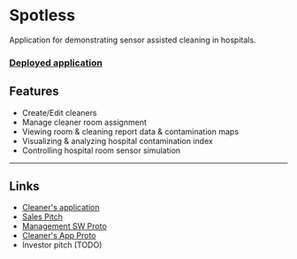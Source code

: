 # Spotless

Application for demonstrating sensor assisted cleaning in hospitals.

### [Deployed application](https://nkiuru.github.io/spotless/)

## Features
 - Create/Edit cleaners
 - Manage cleaner room assignment
 - Viewing room & cleaning report data & contamination maps
 - Visualizing & analyzing hospital contamination index
 - Controlling hospital room sensor simulation

---
## Links
 
 - [Cleaner's application](https://github.com/Harrisonnguyen1210/Cleaner_App)
 - [Sales Pitch](https://docs.google.com/presentation/d/1eqv7f4_LdPXw0PMm0jOgf4WXTxrPIxAH5x3VgmdcpUw/edit?usp=sharing)
 - [Management SW Proto](https://www.figma.com/proto/7qBabFUJ4VZN5W2mF4jfLu/CleanPanel?node-id=1%3A32&scaling=scale-down)
 - [Cleaner's App Proto](https://www.figma.com/proto/5BYS2nVKJfeRj6g0hgcFOB/Cleaner-application?scaling=scale-down&node-id=4%3A2)
 - Investor pitch (TODO)
